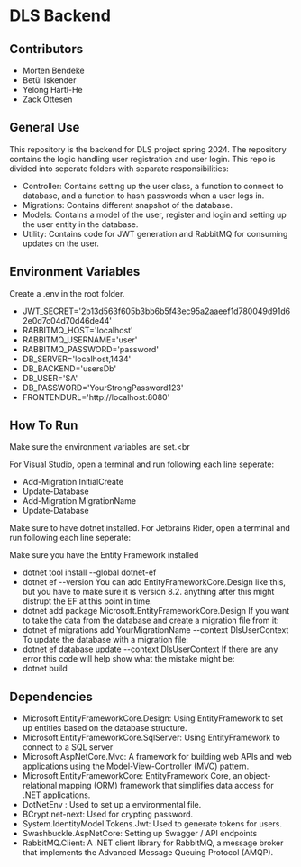 # DLS Backend

## Contributors

- Morten Bendeke
- Betül Iskender
- Yelong Hartl-He
- Zack Ottesen

## General Use

This repository is the backend for DLS project spring 2024. The repository contains the logic handling user registration and user login. 
This repo is divided into seperate folders with separate responsibilities:
- Controller: Contains setting up the user class, a function to connect to database, and a function to hash passwords when a user logs in.
- Migrations: Contains different snapshot of the database. 
- Models: Contains a model of the user, register and login and setting up the user entity in the database.
- Utility: Contains code for JWT generation and RabbitMQ for consuming updates on the user. 

## Environment Variables

Create a .env in the root folder.

- JWT_SECRET='2b13d563f605b3bb6b5f43ec95a2aaeef1d780049d91d62e0d7c04d70d46de44'
- RABBITMQ_HOST='localhost'
- RABBITMQ_USERNAME='user'
- RABBITMQ_PASSWORD='password'
- DB_SERVER='localhost,1434'
- DB_BACKEND='usersDb'
- DB_USER='SA'
- DB_PASSWORD='YourStrongPassword123'
- FRONTENDURL='http://localhost:8080'

## How To Run

Make sure the environment variables are set.<br

For Visual Studio, open a terminal and run following each line seperate: 

 - Add-Migration InitialCreate
 - Update-Database
 - Add-Migration MigrationName
 - Update-Database

Make sure to have dotnet installed.
For Jetbrains Rider, open a terminal and run following each line seperate: 

Make sure you have the Entity Framework installed
 - dotnet tool install --global dotnet-ef
 - dotnet ef --version
You can add EntityFrameworkCore.Design like this, but you have to make sure it is version 8.2. anything after this might distrupt the EF at this point in time. 
 - dotnet add package Microsoft.EntityFrameworkCore.Design
If you want to take the data from the database and create a migration file from it:
 - dotnet ef migrations add YourMigrationName --context DlsUserContext
To update the database with a migration file: 
 - dotnet ef database update --context DlsUserContext
If there are any error this code will help show what the mistake might be:
 - dotnet build

## Dependencies

 - Microsoft.EntityFrameworkCore.Design: Using EntityFramework to set up entities based on the database structure.  
 - Microsoft.EntityFrameworkCore.SqlServer: Using EntityFramework to connect to a SQL server 
 - Microsoft.AspNetCore.Mvc: A framework for building web APIs and web applications using the Model-View-Controller (MVC) pattern.
 - Microsoft.EntityFrameworkCore: EntityFramework Core, an object-relational mapping (ORM) framework that simplifies data access for .NET applications.
 - DotNetEnv : Used to set up a environmental file.
 - BCrypt.net-next: Used for crypting password.
 - System.IdentityModel.Tokens.Jwt: Used to generate tokens for users. 
 - Swashbuckle.AspNetCore: Setting up Swagger / API endpoints
 - RabbitMQ.Client: A .NET client library for RabbitMQ, a message broker that implements the Advanced Message Queuing Protocol (AMQP).

